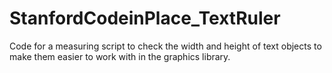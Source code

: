 # StanfordCodeinPlace_TextRuler
Code for a measuring script to check the width and height of text objects to make them easier to work with in the graphics library.
